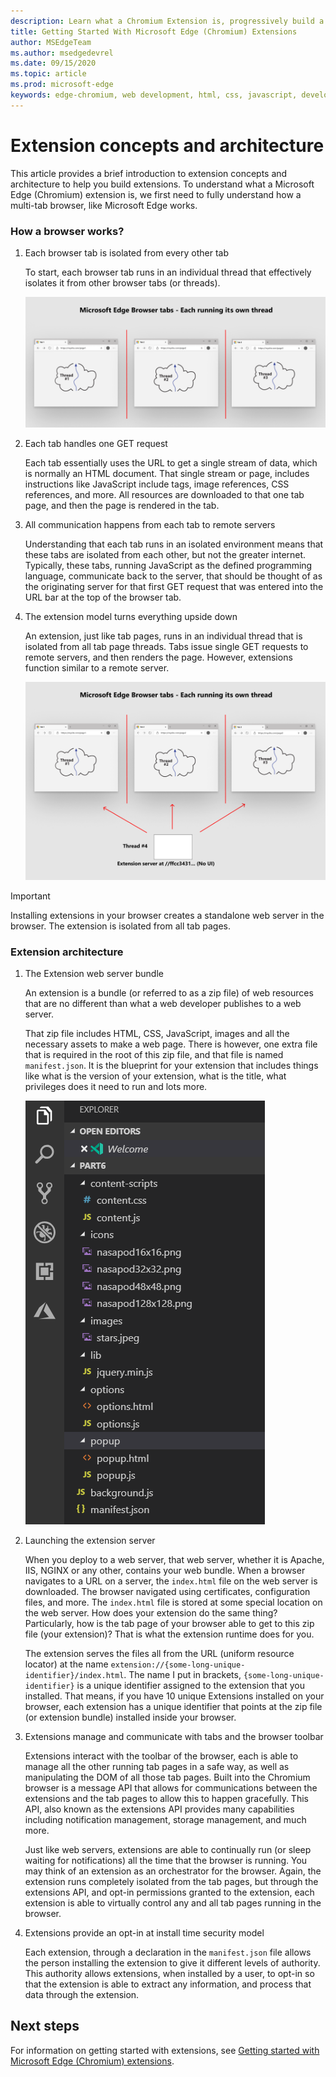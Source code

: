```yaml
---
description: Learn what a Chromium Extension is, progressively build a picture viewing extension with options, content injection, background scripts, storage and more.
title: Getting Started With Microsoft Edge (Chromium) Extensions
author: MSEdgeTeam
ms.author: msedgedevrel
ms.date: 09/15/2020
ms.topic: article
ms.prod: microsoft-edge
keywords: edge-chromium, web development, html, css, javascript, developer, extensions
---
```


# Extension concepts and architecture

This article provides a brief introduction to extension concepts and architecture to help you build extensions. To understand what a Microsoft Edge \(Chromium\) extension is, we first need to fully understand how a multi-tab browser, like Microsoft Edge works.


### How a browser works?

1.  Each browser tab is isolated from every other tab  

    To start, each browser tab runs in an individual thread that effectively isolates it from other browser tabs \(or threads\).

    ![One thread per browser tab](media/index-image1-browsertabs.png)  

2.  Each tab handles one GET request  

    Each tab essentially uses the URL to get a single stream of data, which is normally an HTML document.  That single stream or page, includes instructions like JavaScript include tags, image references, CSS references, and more.  All resources are downloaded to that one tab page, and then the page is rendered in the tab.  

3.  All communication happens from each tab to remote servers

    Understanding that each tab runs in an isolated environment means that these tabs are isolated from each other, but not the greater internet.  Typically, these tabs, running JavaScript as the defined programming language, communicate back to the server, that should be thought of as the originating server for that first GET request that was entered into the URL bar at the top of the browser tab.  

4.  The extension model turns everything upside down  

    An extension, just like tab pages, runs in an individual thread that is isolated from all tab page threads.  Tabs issue single GET requests to remote servers, and then renders the page. However, extensions function similar to a remote server. 

    ![Extension model turns server model upside down](media/index-image3-upsidedown.png)  

> [!IMPORTANT]
> Installing extensions in your browser creates a standalone web server in the browser. The extension is isolated from all tab pages.  


### Extension architecture

1.  The Extension web server bundle  

    An extension is a bundle \(or referred to as a zip file\) of web resources that are no different than what a web developer publishes to a web server.

    That zip file includes HTML, CSS, JavaScript, images and all the necessary assets to make a web page.  There is however, one extra file that is required in the root of this zip file, and that file is named `manifest.json`.  It is the blueprint for your extension that includes things like what is the version of your extension, what is the title, what privileges does it need to run and lots more.

    ![View of files in zip](media/index-image5-filemanager-view.png)  

2.  Launching the extension server  

    When you deploy to a web server, that web server, whether it is Apache, IIS, NGINX or any other, contains your web bundle.  When a browser navigates to a URL on a server, the `index.html` file on the web server is downloaded.  The browser navigated using certificates, configuration files, and more.  The `index.html` file is stored at some special location on the web server.   How does your extension do the same thing?  Particularly, how is the tab page of your browser able to get to this zip file \(your extension\)?  That is what the extension runtime does for you.  

    The extension serves the files all from the URL \(uniform resource locator\) at the name `extension://{some-long-unique-identifier}/index.html`.  The name I put in brackets, `{some-long-unique-identifier}` is a unique identifier assigned to the extension that you installed.  That means, if you have 10 unique Extensions installed on your browser, each extension has a unique identifier that points at the zip file \(or extension bundle\) installed inside your browser.  

    <!--![Unique URLS for Extensions](media/index-image4-uniqueurls.png)  -->  
 

3.  Extensions manage and communicate with tabs and the browser toolbar  

    Extensions interact with the toolbar of the browser, each is able to manage all the other running tab pages in a safe way, as well as manipulating the DOM of all those tab pages. Built into the Chromium browser is a message API that allows for communications between the extensions and the tab pages to allow this to happen gracefully.  This API, also known as the extensions API provides many capabilities including notification management, storage management, and much more.  

    Just like web servers, extensions are able to continually run \(or sleep waiting for notifications\) all the time that the browser is running.  You may think of an extension as an orchestrator for the browser.  Again, the extension runs completely isolated from the tab pages, but through the extensions API, and opt-in permissions granted to the extension, each extension is able to virtually control any and all tab pages running in the browser.  

4. Extensions provide an opt-in at install time security model  

    Each extension, through a declaration in the `manifest.json` file allows the person installing the extension to give it different levels of authority.  This authority allows extensions, when installed by a user, to opt-in so that the extension is able to extract any information, and process that data through the extension.


## Next steps

 For information on getting started with extensions, see [Getting started with Microsoft Edge (Chromium) extensions][ExtensionsChromiumGettingStartedIndex]. 



<!-- image links -->  

<!-- links -->  

[ExtensionsChromiumGettingStartedIndex]: ../getting-started/index.md "Getting started with Microsoft Edge (Chromium) extensions | Microsoft Docs"  